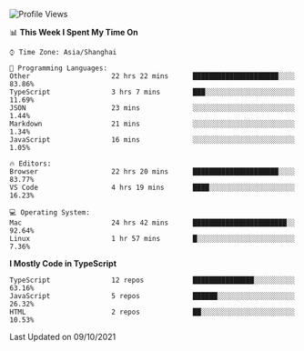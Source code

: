 <!--START_SECTION:waka-->
![Profile Views](http://img.shields.io/badge/Profile%20Views-7-blue)

📊 **This Week I Spent My Time On** 

```text
⌚︎ Time Zone: Asia/Shanghai

💬 Programming Languages: 
Other                    22 hrs 22 mins      █████████████████████░░░░   83.86% 
TypeScript               3 hrs 7 mins        ███░░░░░░░░░░░░░░░░░░░░░░   11.69% 
JSON                     23 mins             ░░░░░░░░░░░░░░░░░░░░░░░░░   1.44% 
Markdown                 21 mins             ░░░░░░░░░░░░░░░░░░░░░░░░░   1.34% 
JavaScript               16 mins             ░░░░░░░░░░░░░░░░░░░░░░░░░   1.05%

🔥 Editors: 
Browser                  22 hrs 20 mins      █████████████████████░░░░   83.77% 
VS Code                  4 hrs 19 mins       ████░░░░░░░░░░░░░░░░░░░░░   16.23%

💻 Operating System: 
Mac                      24 hrs 42 mins      ███████████████████████░░   92.64% 
Linux                    1 hr 57 mins        █░░░░░░░░░░░░░░░░░░░░░░░░   7.36%

```

**I Mostly Code in TypeScript** 

```text
TypeScript               12 repos            ███████████████░░░░░░░░░░   63.16% 
JavaScript               5 repos             ██████░░░░░░░░░░░░░░░░░░░   26.32% 
HTML                     2 repos             ██░░░░░░░░░░░░░░░░░░░░░░░   10.53%

```



 Last Updated on 09/10/2021
<!--END_SECTION:waka-->
